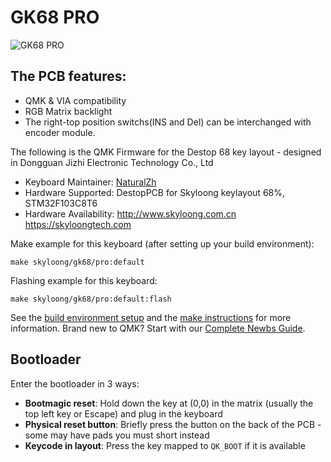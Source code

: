 # GK68 PRO

![GK68 PRO](https://i.imgur.com/YAFEoq7.jpg)

## The PCB features:
* QMK & VIA compatibility
* RGB Matrix backlight
* The right-top position switchs(INS and Del) can be interchanged with encoder module.


The following is the QMK Firmware for the Destop 68 key layout -  designed in Dongguan Jizhi Electronic Technology Co., Ltd

* Keyboard Maintainer: [NaturalZh](https://github.com/NaturalZh)
* Hardware Supported: DestopPCB for Skyloong keylayout 68%, STM32F103C8T6
* Hardware Availability: http://www.skyloong.com.cn  https://skyloongtech.com

Make example for this keyboard (after setting up your build environment):

    make skyloong/gk68/pro:default

Flashing example for this keyboard:

    make skyloong/gk68/pro:default:flash

See the [build environment setup](https://docs.qmk.fm/#/getting_started_build_tools) and the [make instructions](https://docs.qmk.fm/#/getting_started_make_guide) for more information. Brand new to QMK? Start with our [Complete Newbs Guide](https://docs.qmk.fm/#/newbs).

## Bootloader

Enter the bootloader in 3 ways:

* **Bootmagic reset**: Hold down the key at (0,0) in the matrix (usually the top left key or Escape) and plug in the keyboard
* **Physical reset button**: Briefly press the button on the back of the PCB - some may have pads you must short instead
* **Keycode in layout**: Press the key mapped to `QK_BOOT` if it is available
